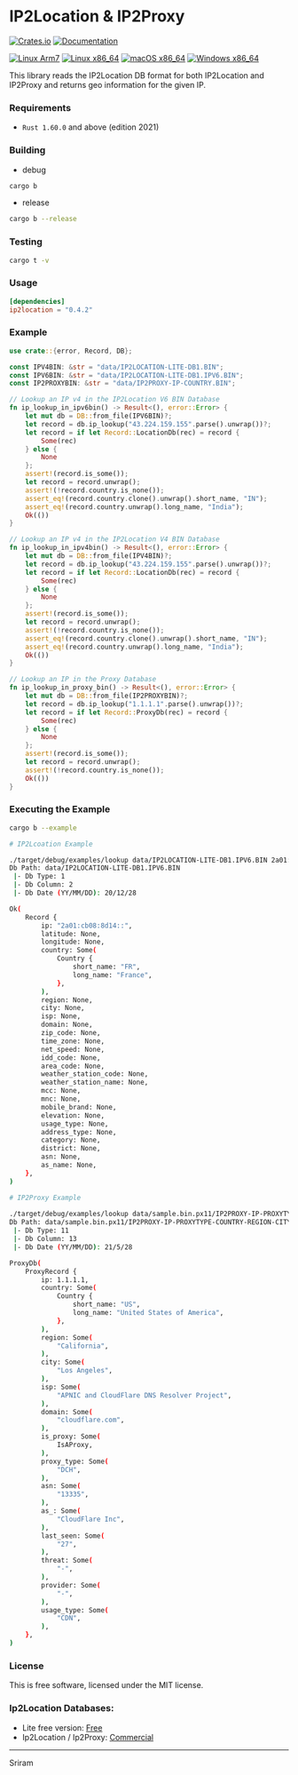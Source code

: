 # IP2Location & IP2Proxy

[![Crates.io](https://img.shields.io/crates/v/ip2location)](https://crates.io/crates/ip2location)
[![Documentation](https://docs.rs/ip2location/badge.svg)](https://docs.rs/ip2location/)

[![Linux Arm7](https://github.com/marirs/rust-ip2location/actions/workflows/linux_arm.yml/badge.svg)](https://github.com/marirs/rust-ip2location/actions/workflows/linux_arm.yml)
[![Linux x86_64](https://github.com/marirs/rust-ip2location/actions/workflows/linux_x86_64.yml/badge.svg)](https://github.com/marirs/rust-ip2location/actions/workflows/linux_x86_64.yml)
[![macOS x86_64](https://github.com/marirs/rust-ip2location/actions/workflows/macos.yml/badge.svg)](https://github.com/marirs/rust-ip2location/actions/workflows/macos.yml)
[![Windows x86_64](https://github.com/marirs/rust-ip2location/actions/workflows/windows.yml/badge.svg)](https://github.com/marirs/rust-ip2location/actions/workflows/windows.yml)


This library reads the IP2Location DB format for both IP2Location and IP2Proxy and returns geo information for the given IP.

### Requirements
- `Rust 1.60.0` and above (edition 2021)

### Building
- debug
```bash
cargo b
```
- release
```bash
cargo b --release
```

### Testing
```bash
cargo t -v
```

### Usage
```toml
[dependencies]
ip2location = "0.4.2"
```

### Example
```rust
use crate::{error, Record, DB};

const IPV4BIN: &str = "data/IP2LOCATION-LITE-DB1.BIN";
const IPV6BIN: &str = "data/IP2LOCATION-LITE-DB1.IPV6.BIN";
const IP2PROXYBIN: &str = "data/IP2PROXY-IP-COUNTRY.BIN";

// Lookup an IP v4 in the IP2Location V6 BIN Database
fn ip_lookup_in_ipv6bin() -> Result<(), error::Error> {
    let mut db = DB::from_file(IPV6BIN)?;
    let record = db.ip_lookup("43.224.159.155".parse().unwrap())?;
    let record = if let Record::LocationDb(rec) = record {
        Some(rec)
    } else {
        None
    };
    assert!(record.is_some());
    let record = record.unwrap();
    assert!(!record.country.is_none());
    assert_eq!(record.country.clone().unwrap().short_name, "IN");
    assert_eq!(record.country.unwrap().long_name, "India");
    Ok(())
}

// Lookup an IP v4 in the IP2Location V4 BIN Database
fn ip_lookup_in_ipv4bin() -> Result<(), error::Error> {
    let mut db = DB::from_file(IPV4BIN)?;
    let record = db.ip_lookup("43.224.159.155".parse().unwrap())?;
    let record = if let Record::LocationDb(rec) = record {
        Some(rec)
    } else {
        None
    };
    assert!(record.is_some());
    let record = record.unwrap();
    assert!(!record.country.is_none());
    assert_eq!(record.country.clone().unwrap().short_name, "IN");
    assert_eq!(record.country.unwrap().long_name, "India");
    Ok(())
}

// Lookup an IP in the Proxy Database
fn ip_lookup_in_proxy_bin() -> Result<(), error::Error> {
    let mut db = DB::from_file(IP2PROXYBIN)?;
    let record = db.ip_lookup("1.1.1.1".parse().unwrap())?;
    let record = if let Record::ProxyDb(rec) = record {
        Some(rec)
    } else {
        None
    };
    assert!(record.is_some());
    let record = record.unwrap();
    assert!(!record.country.is_none());
    Ok(())
}
```

### Executing the Example
```bash
cargo b --example

# IP2Lcoation Example

./target/debug/examples/lookup data/IP2LOCATION-LITE-DB1.IPV6.BIN 2a01:cb08:8d14::
Db Path: data/IP2LOCATION-LITE-DB1.IPV6.BIN
 |- Db Type: 1
 |- Db Column: 2
 |- Db Date (YY/MM/DD): 20/12/28

Ok(
    Record {
        ip: "2a01:cb08:8d14::",
        latitude: None,
        longitude: None,
        country: Some(
            Country {
                short_name: "FR",
                long_name: "France",
            },
        ),
        region: None,
        city: None,
        isp: None,
        domain: None,
        zip_code: None,
        time_zone: None,
        net_speed: None,
        idd_code: None,
        area_code: None,
        weather_station_code: None,
        weather_station_name: None,
        mcc: None,
        mnc: None,
        mobile_brand: None,
        elevation: None,
        usage_type: None,
        address_type: None,
        category: None,
        district: None,
        asn: None,
        as_name: None,
    },
)

# IP2Proxy Example 
 
./target/debug/examples/lookup data/sample.bin.px11/IP2PROXY-IP-PROXYTYPE-COUNTRY-REGION-CITY-ISP-DOMAIN-USAGETYPE-ASN-LASTSEEN-THREAT-RESIDENTIAL-PROVIDER.BIN 194.59.249.19
Db Path: data/sample.bin.px11/IP2PROXY-IP-PROXYTYPE-COUNTRY-REGION-CITY-ISP-DOMAIN-USAGETYPE-ASN-LASTSEEN-THREAT-RESIDENTIAL-PROVIDER.BIN
 |- Db Type: 11
 |- Db Column: 13
 |- Db Date (YY/MM/DD): 21/5/28

ProxyDb(
    ProxyRecord {
        ip: 1.1.1.1,
        country: Some(
            Country {
                short_name: "US",
                long_name: "United States of America",
            },
        ),
        region: Some(
            "California",
        ),
        city: Some(
            "Los Angeles",
        ),
        isp: Some(
            "APNIC and CloudFlare DNS Resolver Project",
        ),
        domain: Some(
            "cloudflare.com",
        ),
        is_proxy: Some(
            IsAProxy,
        ),
        proxy_type: Some(
            "DCH",
        ),
        asn: Some(
            "13335",
        ),
        as_: Some(
            "CloudFlare Inc",
        ),
        last_seen: Some(
            "27",
        ),
        threat: Some(
            "-",
        ),
        provider: Some(
            "-",
        ),
        usage_type: Some(
            "CDN",
        ),
    },
)
```

### License
This is free software, licensed under the MIT license.

### Ip2Location Databases:
- Lite free version: [Free](https://lite.ip2location.com/)
- Ip2Location / Ip2Proxy: [Commercial](https://ip2location.com/database/)

---
Sriram



